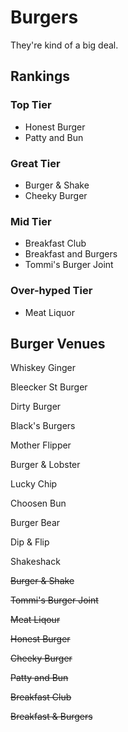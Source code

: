 # Burgers
They're kind of a big deal.

## Rankings

### Top Tier 
* Honest Burger
* Patty and Bun

### Great Tier
* Burger & Shake
* Cheeky Burger

### Mid Tier
* Breakfast Club
* Breakfast and Burgers
* Tommi's Burger Joint

### Over-hyped Tier
* Meat Liquor

## Burger Venues

Whiskey Ginger

Bleecker St Burger

Dirty Burger

Black's Burgers

Mother Flipper

Burger & Lobster

Lucky Chip

Choosen Bun

Burger Bear

Dip & Flip

Shakeshack

~~Burger & Shake~~

~~Tommi's Burger Joint~~

~~Meat Liqour~~

~~Honest Burger~~

~~Cheeky Burger~~

~~Patty and Bun~~

~~Breakfast Club~~

~~Breakfast & Burgers~~


